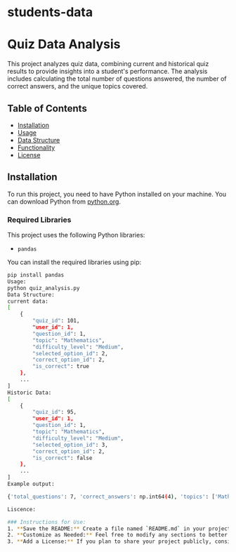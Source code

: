 # students-data
# Quiz Data Analysis

This project analyzes quiz data, combining current and historical quiz results to provide insights into a student's performance. The analysis includes calculating the total number of questions answered, the number of correct answers, and the unique topics covered.

## Table of Contents

- [Installation](#installation)
- [Usage](#usage)
- [Data Structure](#data-structure)
- [Functionality](#functionality)
- [License](#license)

## Installation

To run this project, you need to have Python installed on your machine. You can download Python from [python.org](https://www.python.org/downloads/).

### Required Libraries

This project uses the following Python libraries:

- `pandas`

You can install the required libraries using pip:

```bash
pip install pandas
Usage:
python quiz_analysis.py
Data Structure:
current data:
[
    {
        "quiz_id": 101,
        "user_id": 1,
        "question_id": 1,
        "topic": "Mathematics",
        "difficulty_level": "Medium",
        "selected_option_id": 2,
        "correct_option_id": 2,
        "is_correct": true
    },
    ...
]
Historic Data:
[
    {
        "quiz_id": 95,
        "user_id": 1,
        "question_id": 1,
        "topic": "Mathematics",
        "difficulty_level": "Medium",
        "selected_option_id": 3,
        "correct_option_id": 2,
        "is_correct": false
    },
    ...
]
Example output:

{'total_questions': 7, 'correct_answers': np.int64(4), 'topics': ['Mathematics', 'Science', 'History', 'Geography']}

Liscence:

### Instructions for Use:
1. **Save the README:** Create a file named `README.md` in your project directory and copy the above content into it.
2. **Customize as Needed:** Feel free to modify any sections to better fit your project, such as adding more details about the analysis or changing the example output.
3. **Add a License:** If you plan to share your project publicly, consider adding a license file to clarify how others can use your code.

